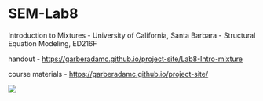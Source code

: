 # SEM-Lab8
Introduction to Mixtures - University of California, Santa Barbara - Structural Equation Modeling, ED216F 

handout - https://garberadamc.github.io/project-site/Lab8-Intro-mixture

course materials - https://garberadamc.github.io/project-site/


![](figures/tidyMplus_hex.png)
